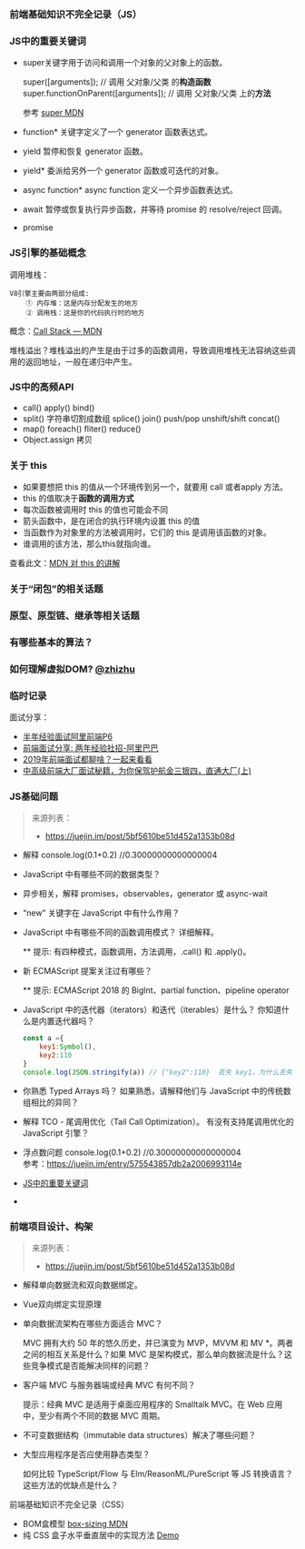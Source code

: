 ### 前端基础知识不完全记录（JS）

### JS中的重要关键词

- super关键字用于访问和调用一个对象的父对象上的函数。

    super([arguments]); 
    // 调用 父对象/父类 的**构造函数**
    super.functionOnParent([arguments]); 
    // 调用 父对象/父类 上的**方法**

    参考 [super MDN](https://developer.mozilla.org/zh-CN/docs/Web/JavaScript/Reference/Operators/super)

- function* 关键字定义了一个 generator 函数表达式。
- yield     暂停和恢复 generator 函数。
- yield*    委派给另外一个 generator 函数或可迭代的对象。
- async function*  async function 定义一个异步函数表达式。
- await     暂停或恢复执行异步函数，并等待 promise 的 resolve/reject 回调。
- promise

### JS引擎的基础概念

调用堆栈：

	V8引擎主要由两部分组成:
		① 内存堆：这是内存分配发生的地方
		② 调用栈：这是你的代码执行时的地方
		
概念：[Call Stack — MDN](https://developer.mozilla.org/zh-CN/docs/Glossary/Call_stack)

堆栈溢出？堆栈溢出的产生是由于过多的函数调用，导致调用堆栈无法容纳这些调用的返回地址，一般在递归中产生。

### JS中的高频API

- call()  apply()  bind()
- split() 字符串切割成数组  splice()  join()  push/pop  unshift/shift  concat()
- map() foreach() fliter() reduce() 
- Object.assign 拷贝

### 关于 this

- 如果要想把 this 的值从一个环境传到另一个，就要用 call 或者apply 方法。
- this 的值取决于**函数的调用方式**
- 每次函数被调用时 this 的值也可能会不同
- 箭头函数中，是在闭合的执行环境内设置 this 的值
- 当函数作为对象里的方法被调用时，它们的 this 是调用该函数的对象。
- 谁调用的该方法，那么this就指向谁。



查看此文：[MDN 对 this 的讲解](https://developer.mozilla.org/zh-CN/docs/Web/JavaScript/Reference/Operators/this)


### 关于“闭包”的相关话题

### 原型、原型链、继承等相关话题

### 有哪些基本的算法？

### 如何理解虚拟DOM? [@zhizhu](https://www.zhihu.com/question/29504639)

### 临时记录

面试分享：

- [半年经验面试阿里前端P6](https://juejin.im/post/5a92c23b5188257a6b06110b)
- [前端面试分享: 两年经验社招-阿里巴巴](https://segmentfault.com/a/1190000013538920)
- [2019年前端面试都聊啥？一起来看看](https://juejin.im/post/5bf5610be51d452a1353b08d)
- [中高级前端大厂面试秘籍，为你保驾护航金三银四，直通大厂(上)](https://juejin.im/post/5c64d15d6fb9a049d37f9c20)


### JS基础问题

> 来源列表：
>  - https://juejin.im/post/5bf5610be51d452a1353b08d

- 解释 console.log(0.1+0.2) //0.30000000000000004
- JavaScript 中有哪些不同的数据类型？
- 异步相关，解释 promises，observables，generator 或 async-wait 
- “new” 关键字在 JavaScript 中有什么作用？
- JavaScript 中有哪些不同的函数调用模式？ 详细解释。 
    
    ** 提示: 有四种模式，函数调用，方法调用，.call() 和 .apply()。

- 新 ECMAScript 提案关注过有哪些？
    
    ** 提示: ECMAScript 2018 的 BigInt、partial function、pipeline operator

- JavaScript 中的迭代器（iterators）和迭代（iterables）是什么？ 你知道什么是内置迭代器吗？

    ```javascript
    const a ={
        key1:Symbol(),
        key2:110
    }
    console.log(JSON.stringify(a)) // {"key2":110}  丢失 key1，为什么丢失？
    ```

- 你熟悉 Typed Arrays 吗？ 如果熟悉，请解释他们与 JavaScript 中的传统数组相比的异同？
- 解释 TCO - 尾调用优化（Tail Call Optimization）。 有没有支持尾调用优化的 JavaScript 引擎？

- 浮点数问题 console.log(0.1+0.2) //0.30000000000000004  
    参考：https://juejin.im/entry/575543857db2a2006993114e
- [JS中的重要关键词](#js中的重要关键词)
- 
### 前端项目设计、构架

> 来源列表：
>  - https://juejin.im/post/5bf5610be51d452a1353b08d

- 解释单向数据流和双向数据绑定。
- Vue双向绑定实现原理
- 单向数据流架构在哪些方面适合 MVC？

    MVC 拥有大约 50 年的悠久历史，并已演变为 MVP，MVVM 和 MV *。两者之间的相互关系是什么？如果 MVC 是架构模式，那么单向数据流是什么？这些竞争模式是否能解决同样的问题？

- 客户端 MVC 与服务器端或经典 MVC 有何不同？

    提示：经典 MVC 是适用于桌面应用程序的 Smalltalk MVC。在 Web 应用中，至少有两个不同的数据 MVC 周期。

- 不可变数据结构（immutable data structures）解决了哪些问题？

- 大型应用程序是否应使用静态类型？

    如何比较 TypeScript/Flow 与 Elm/ReasonML/PureScript 等 JS 转换语言？这些方法的优缺点是什么？


前端基础知识不完全记录（CSS）

- BOM盒模型 [box-sizing MDN](https://developer.mozilla.org/zh-CN/docs/Web/CSS/box-sizing) 
- 纯 CSS 盒子水平垂直居中的实现方法  [Demo](https://zhuziyi1989.github.io/interview/Code/box-center.html)